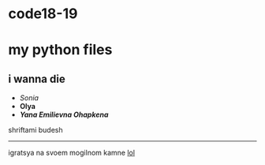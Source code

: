 # code18-19
my python files
=========

i wanna die
--------
+ *Sonia*
+ **Olya**
+ ***Yana Emilievna Ohapkena***

shriftami budesh
************
igratsya na svoem mogilnom kamne
[lol](https://lms.hse.ru/?gb)
